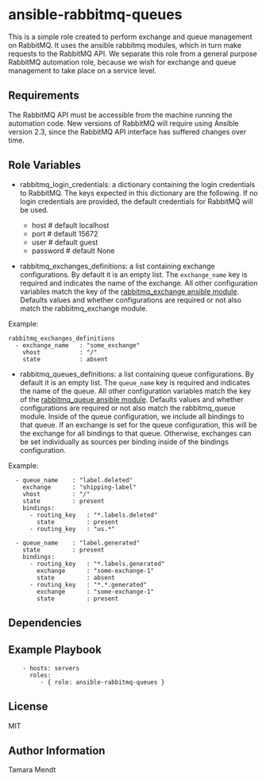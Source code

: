 ansible-rabbitmq-queues
=========

This is a simple role created to perform exchange and queue management on RabbitMQ. It uses
the ansible rabbitmq modules, which in turn make requests to the RabbitMQ API. We separate
this role from a general purpose RabbitMQ automation role, because we wish for exchange and
queue management to take place on a service level.

Requirements
------------

The RabbitMQ API must be accessible from the machine running the automation code.
New versions of RabbitMQ will require using Ansible version 2.3, since the RabbitMQ API interface
has suffered changes over time.

Role Variables
--------------

* rabbitmq_login_credentials: a dictionary containing the login credentials to RabbitMQ.
The keys expected in this dictionary are the following. If no login credentials are provided,
the default credentials for RabbitMQ will be used.
    - host     # default localhost
    - port     # default 15672
    - user     # default guest
    - password # default None

* rabbitmq_exchanges_definitions: a list containing exchange configurations.
By default it is an empty list. The `exchange_name` key is required and indicates the name of the exchange. All other
configuration variables match the key of the [rabbitmq_exchange ansible module](http://docs.ansible.com/ansible/latest/rabbitmq_exchange_module.html).
Defaults values and whether configurations are required or not also match the rabbitmq_exchange module.

Example:
```
rabbitmq_exchanges_definitions
  - exchange_name   : "some_exchange"
    vhost           : "/"
    state           : absent
```

* rabbitmq_queues_definitions: a list containing queue configurations.
By default it is an empty list. The `queue_name` key is required and indicates the name of the queue. All other
configuration variables match the key of the [rabbitmq_queue ansible module](http://docs.ansible.com/ansible/latest/rabbitmq_queue_module.html).
Defaults values and whether configurations are required or not also match the rabbitmq_queue module.
Inside of the queue configuration, we include all bindings to that queue.
If an exchange is set for the queue configuration, this will be the exchange for
all bindings to that queue. Otherwise, exchanges can be set individually as sources per binding
inside of the bindings configuration.

Example:
```
  - queue_name    : "label.deleted"
    exchange      : "shipping-label"
    vhost         : "/"
    state         : present
    bindings:
      - routing_key   : "*.labels.deleted"
        state         : present
      - routing_key   : "us.*"

  - queue_name    : "label.generated"
    state         : present
    bindings:
      - routing_key   : "*.labels.generated"
        exchange      : "some-exchange-1"
        state         : absent
      - routing_key   : "*.*.generated"
        exchange      : "some-exchange-1"
        state         : present
```

Dependencies
------------


Example Playbook
----------------
```
    - hosts: servers
      roles:
         - { role: ansible-rabbitmq-queues }
```

License
-------

MIT

Author Information
------------------

Tamara Mendt

